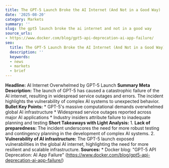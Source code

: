 ```yaml
---
title: The GPT-5 Launch Broke the AI Internet (And Not in a Good Way)
date: '2025-08-20'
category: Markets
summary: ''
slug: the gpt5 launch broke the ai internet and not in a good way
source_urls:
- https://www.docker.com/blog/gpt5-api-deprecation-ai-app-failure/
seo:
  title: The GPT-5 Launch Broke the AI Internet (And Not in a Good Way) | Hash n Hedge
  description: ''
  keywords:
  - news
  - markets
  - brief
---
```


**Headline:** AI Internet Overwhelmed by GPT-5 Launch  **Summary Meta Description:** The launch of GPT-5 has caused a catastrophic failure of the AI internet, resulting in widespread service outages and errors. The incident highlights the vulnerability of complex AI systems to unexpected behavior.  **Bullet Key Points:**  * GPT-5's massive computational demands overwhelmed global AI infrastructure * Widespread service outages reported across major AI applications * Industry insiders attribute failure to inadequate planning and testing  **Short Takeaways with Light Analysis:**  1. **Lack of preparedness:** The incident underscores the need for more robust testing and contingency planning in the development of complex AI systems. 2. **Vulnerability of AI infrastructure:** The GPT-5 launch exposed vulnerabilities in the global AI internet, highlighting the need for more resilient and scalable infrastructure.  **Sources:**  * Docker blog: "GPT-5 API Deprecation: AI App Failure" (https://www.docker.com/blog/gpt5-api-deprecation-ai-app-failure/) 
